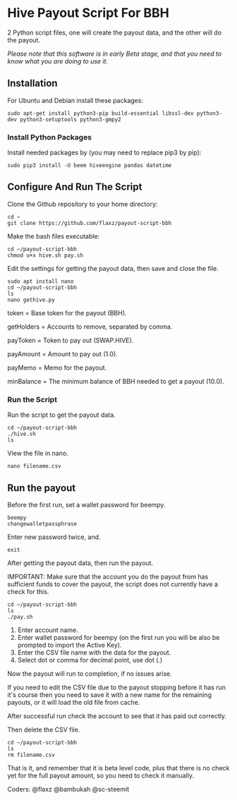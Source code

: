 # Hive Payout Script For BBH

2 Python script files, one will create the payout data, and the other will do the payout.

*Please note that this software is in early Beta stage, and that you need to know what you are doing to use it.*

## Installation

For Ubuntu and Debian install these packages:
```
sudo apt-get install python3-pip build-essential libssl-dev python3-dev python3-setuptools python3-gmpy2
```

### Install Python Packages

Install needed packages by (you may need to replace pip3 by pip):
```
sudo pip3 install -U beem hiveengine pandas datetime
```

## Configure And Run The Script

Clone the Github repository to your home directory:
```
cd ~
git clone https://github.com/flaxz/payout-script-bbh
```

Make the bash files executable:
```
cd ~/payout-script-bbh
chmod u+x hive.sh pay.sh
```

Edit the settings for getting the payout data, then save and close the file.

```
sudo apt install nano 
cd ~/payout-script-bbh
ls
nano gethive.py
```

token = Base token for the payout (BBH).

getHolders = Accounts to remove, separated by comma.

payToken = Token to pay out (SWAP.HIVE).

payAmount = Amount to pay out (1.0).

payMemo = Memo for the payout.

minBalance = The minimum balance of BBH needed to get a payout (10.0).

### Run the Script

Run the script to get the payout data.

```
cd ~/payout-script-bbh
./hive.sh
ls
```

View the file in nano.

```
nano filename.csv
```

## Run the payout

Before the first run, set a wallet password for beempy.

```
beempy
changewalletpassphrase
```

Enter new password twice, and.

```
exit
```

After getting the payout data, then run the payout.

IMPORTANT: Make sure that the account you do the payout from has sufficient funds to cover the payout, the script does not currently have a check for this.

```
cd ~/payout-script-bbh
ls
./pay.sh
```

1. Enter account name.
2. Enter wallet password for beempy (on the first run you will be also be prompted to import the Active Key).
3. Enter the CSV file name with the data for the payout.
4. Select dot or comma for decimal point, use dot (.)

Now the payout will run to completion, if no issues arise.

If you need to edit the CSV file due to the payout stopping before it has run it's course then you need to save it with a new name for the remaining payouts, or it will load the old file from cache.

After successful run check the account to see that it has paid out correctly.

Then delete the CSV file.

```
cd ~/payout-script-bbh
ls
rm filename.csv
```

That is it, and remember that it is beta level code, plus that there is no check yet for the full payout amount, so you need to check it manually.

Coders: 
@flaxz
@bambukah
@sc-steemit
